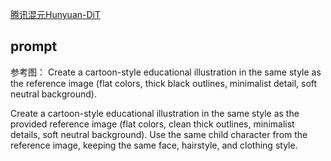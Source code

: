 
[腾讯混元Hunyuan-DiT ](https://github.com/Tencent-Hunyuan/HunyuanDiT)

## prompt

参考图：
Create a cartoon-style educational illustration in the same style as the reference image (flat colors, thick black outlines, minimalist detail, soft neutral background). 

Create a cartoon-style educational illustration in the same style as the provided reference image (flat colors, clean thick outlines, minimalist details, soft neutral background). Use the same child character from the reference image, keeping the same face, hairstyle, and clothing style. 